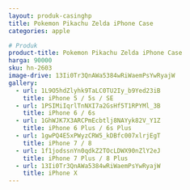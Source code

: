 ```yaml
---
layout: produk-casinghp
title: Pokemon Pikachu Zelda iPhone Case
categories: apple

# Produk
product-title: Pokemon Pikachu Zelda iPhone Case
harga: 90000
sku: hn-2603
image-drive: 13Ii0Tr3QnAWa5384wRiWaemPsYwRyajW
gallery:
  - url: 1L9O5hdZlyhk9TaLC0TU2Iy_b9Yed23iB
    title: iPhone 5 / 5s / SE
  - url: 1PSIMiIqrlTnNXI7a2GsHf5T1RPYMl_3B
    title: iPhone 6 / 6s
  - url: 1GhWJK7X3ARCPmEcbtlj8NAYyk82V_Y1Z
    title: iPhone 6 Plus / 6s Plus
  - url: 1gwPQ4E5xPWyzCRW5_kDBfc007xlrjEgT
    title: iPhone 7 / 8
  - url: 1f1jodssnYn0qdkZ2TOcLDWX90nZlY2eJ
    title: iPhone 7 Plus / 8 Plus
  - url: 13Ii0Tr3QnAWa5384wRiWaemPsYwRyajW
    title: iPhone X
---
```

